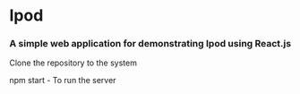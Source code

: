 # Ipod

### A simple web application for demonstrating Ipod using React.js

Clone the repository to the system

npm start  - To run the server

